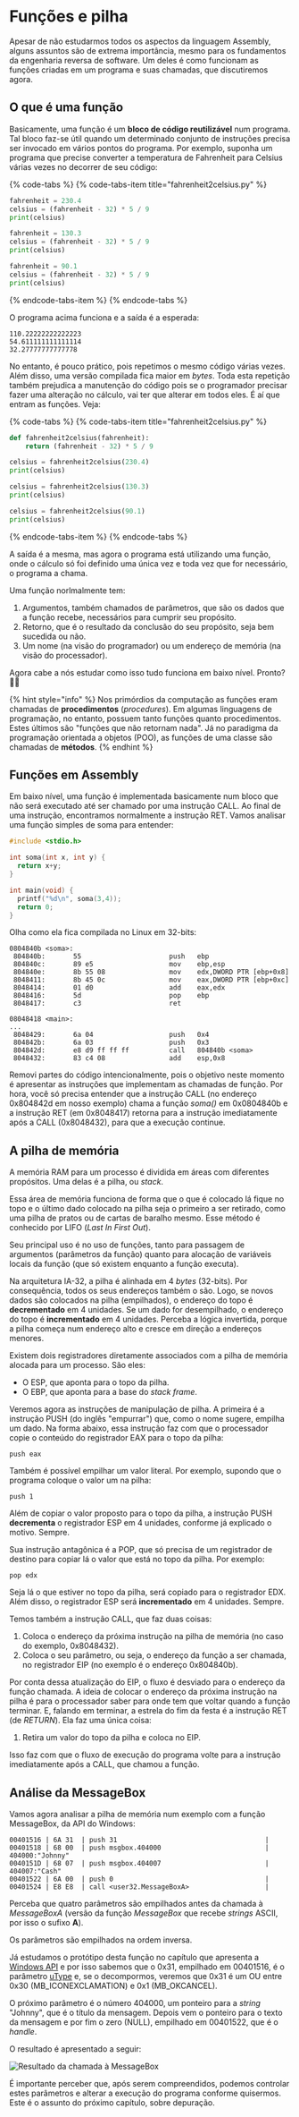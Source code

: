 # Funções e pilha

Apesar de não estudarmos todos os aspectos da linguagem Assembly, alguns assuntos são de extrema importância, mesmo para os fundamentos da engenharia reversa de software. Um deles é como funcionam as funções criadas em um programa e suas chamadas, que discutiremos agora.

## O que é uma função

Basicamente, uma função é um **bloco de código reutilizável** num programa. Tal bloco faz-se útil quando um determinado conjunto de instruções precisa ser invocado em vários pontos do programa. Por exemplo, suponha um programa que precise converter a temperatura de Fahrenheit para Celsius várias vezes no decorrer de seu código:

{% code-tabs %}
{% code-tabs-item title="fahrenheit2celsius.py" %}
```python
fahrenheit = 230.4
celsius = (fahrenheit - 32) * 5 / 9
print(celsius)

fahrenheit = 130.3
celsius = (fahrenheit - 32) * 5 / 9
print(celsius)

fahrenheit = 90.1
celsius = (fahrenheit - 32) * 5 / 9
print(celsius)
```
{% endcode-tabs-item %}
{% endcode-tabs %}

O programa acima funciona e a saída é a esperada:

```text
110.22222222222223
54.611111111111114
32.27777777777778
```

No entanto, é pouco prático, pois repetimos o mesmo código várias vezes. Além disso, uma versão compilada fica maior em _bytes_. Toda esta repetição também prejudica a manutenção do código pois se o programador precisar fazer uma alteração no cálculo, vai ter que alterar em todos eles. É aí que entram as funções. Veja:

{% code-tabs %}
{% code-tabs-item title="fahrenheit2celsius.py" %}
```python
def fahrenheit2celsius(fahrenheit):
    return (fahrenheit - 32) * 5 / 9

celsius = fahrenheit2celsius(230.4)
print(celsius)

celsius = fahrenheit2celsius(130.3)
print(celsius)

celsius = fahrenheit2celsius(90.1)
print(celsius)
```
{% endcode-tabs-item %}
{% endcode-tabs %}

A saída é a mesma, mas agora o programa está utilizando uma função, onde o cálculo só foi definido uma única vez e toda vez que for necessário, o programa a chama.

Uma função norlmalmente tem:

1. Argumentos, também chamados de parâmetros, que são os dados que a função recebe, necessários para cumprir seu propósito.
2. Retorno, que é o resultado da conclusão do seu propósito, seja bem sucedida ou não.
3. Um nome \(na visão do programador\) ou um endereço de memória \(na visão do processador\).

Agora cabe a nós estudar como isso tudo funciona em baixo nível. Pronto? 🤷‍♂️

{% hint style="info" %}
Nos primórdios da computação as funções eram chamadas de **procedimentos** \(_procedures_\). Em algumas linguagens de programação, no entanto, possuem tanto funções quanto procedimentos. Estes últimos são "funções que não retornam nada". Já no paradigma da programação orientada a objetos \(POO\), as funções de uma classe são chamadas de **métodos**.
{% endhint %}

## Funções em Assembly

Em baixo nível, uma função é implementada basicamente num bloco que não será executado até ser chamado por uma instrução CALL. Ao final de uma instrução, encontramos normalmente a instrução RET. Vamos analisar uma função simples de soma para entender:

```c
#include <stdio.h>

int soma(int x, int y) {
  return x+y;
}

int main(void) {
  printf("%d\n", soma(3,4));
  return 0;
}
```

Olha como ela fica compilada no Linux em 32-bits:

```text
0804840b <soma>:
 804840b:       55                      push   ebp
 804840c:       89 e5                   mov    ebp,esp
 804840e:       8b 55 08                mov    edx,DWORD PTR [ebp+0x8]
 8048411:       8b 45 0c                mov    eax,DWORD PTR [ebp+0xc]
 8048414:       01 d0                   add    eax,edx
 8048416:       5d                      pop    ebp
 8048417:       c3                      ret

08048418 <main>:
...
 8048429:       6a 04                   push   0x4
 804842b:       6a 03                   push   0x3
 804842d:       e8 d9 ff ff ff          call   804840b <soma>
 8048432:       83 c4 08                add    esp,0x8
```

Removi partes do código intencionalmente, pois o objetivo neste momento é apresentar as instruções que implementam as chamadas de função. Por hora, você só precisa entender que a instrução CALL \(no endereço 0x804842d em nosso exemplo\) chama a função _soma()_ em 0x0804840b e a instrução RET \(em 0x8048417\) retorna para a instrução imediatamente após a CALL \(0x8048432\), para que a execução continue.

## A pilha de memória

A memória RAM para um processo é dividida em áreas com diferentes propósitos. Uma delas é a pilha, ou _stack_.

Essa área de memória funciona de forma que o que é colocado lá fique no topo e o último dado colocado na pilha seja o primeiro a ser retirado, como uma pilha de pratos ou de cartas de baralho mesmo. Esse método é conhecido por LIFO \(_Last In First Out_\).

Seu principal uso é no uso de funções, tanto para passagem de argumentos \(parâmetros da função\) quanto para alocação de variáveis locais da função \(que só existem enquanto a função executa\).

Na arquitetura IA-32, a pilha é alinhada em 4 _bytes_ \(32-bits\). Por consequência, todos os seus endereços também o são. Logo, se novos dados são colocados na pilha \(empilhados\), o endereço do topo é **decrementado** em 4 unidades. Se um dado for desempilhado, o endereço do topo é **incrementado** em 4 unidades. Perceba a lógica invertida, porque a pilha começa num endereço alto e cresce em direção a endereços menores.

Existem dois registradores diretamente associados com a pilha de memória alocada para um processo. São eles:

* O ESP, que aponta para o topo da pilha.
* O EBP, que aponta para a base do _stack frame_.

Veremos agora as instruções de manipulação de pilha. A primeira é a instrução PUSH (do inglês "empurrar") que, como o nome sugere, empilha um dado. Na forma abaixo, essa instrução faz com que o processador copie o conteúdo do registrador EAX para o topo da pilha:

```assembly
push eax
```

Também é possível empilhar um valor literal. Por exemplo, supondo que o programa coloque o valor um na pilha:

```assembly
push 1
```

Além de copiar o valor proposto para o topo da pilha, a instrução PUSH **decrementa** o registrador ESP em 4 unidades, conforme já explicado o motivo. Sempre.

Sua instrução antagônica é a POP, que só precisa de um registrador de destino para copiar lá o valor que está no topo da pilha. Por exemplo:

```assembly
pop edx
```

Seja lá o que estiver no topo da pilha, será copiado para o registrador EDX. Além disso, o registrador ESP será **incrementado** em 4 unidades. Sempre.

Temos também a instrução CALL, que faz duas coisas:

1. Coloca o endereço da próxima instrução na pilha de memória \(no caso do exemplo, 0x8048432\).
2. Coloca o seu parâmetro, ou seja, o endereço da função a ser chamada, no registrador EIP \(no exemplo é o endereço 0x804840b\).

Por conta dessa atualização do EIP, o fluxo é desviado para o endereço da função chamada. A ideia de colocar o endereço da próxima instrução na pilha é para o processador saber para onde tem que voltar quando a função terminar. E, falando em terminar, a estrela do fim da festa é a instrução RET \(de _RETURN_\). Ela faz uma única coisa:

1. Retira um valor do topo da pilha e coloca no EIP.

Isso faz com que o fluxo de execução do programa volte para a instrução imediatamente após a CALL, que chamou a função.

## Análise da MessageBox

Vamos agora analisar a pilha de memória num exemplo com a função MessageBox, da API do Windows:

```assembly
00401516 | 6A 31  | push 31                                     |
00401518 | 68 00  | push msgbox.404000                          | 404000:"Johnny"
0040151D | 68 07  | push msgbox.404007                          | 404007:"Cash"
00401522 | 6A 00  | push 0                                      |
00401524 | E8 E8  | call <user32.MessageBoxA>                   |
```

Perceba que quatro parâmetros são empilhados antes da chamada à _MessageBoxA_ (versão da função _MessageBox_ que recebe _strings_ ASCII, por isso o sufixo **A**).

Os parâmetros são empilhados na ordem inversa.

Já estudamos o protótipo desta função no capítulo que apresenta a [Windows API](../windows-api.md) e por isso sabemos que o 0x31, empilhado em 00401516, é o parâmetro [uType](https://docs.microsoft.com/en-us/windows/win32/api/winuser/nf-winuser-messagebox#parameters) e, se o decompormos, veremos que 0x31 é um OU entre 0x30 (MB_ICONEXCLAMATION) e 0x1 (MB_OKCANCEL).

O próximo parâmetro é o número 404000, um ponteiro para a _string_ "Johnny", que é o título da mensagem. Depois vem o ponteiro para o texto da mensagem e por fim o zero (NULL), empilhado em 00401522, que é o _handle_.

O resultado é apresentado a seguir:

![Resultado da chamada à MessageBox](../.gitbook/assets/msgbox.png)

É importante perceber que, após serem compreendidos, podemos controlar estes parâmetros e alterar a execução do programa conforme quisermos. Este é o assunto do próximo capítulo, sobre depuração.